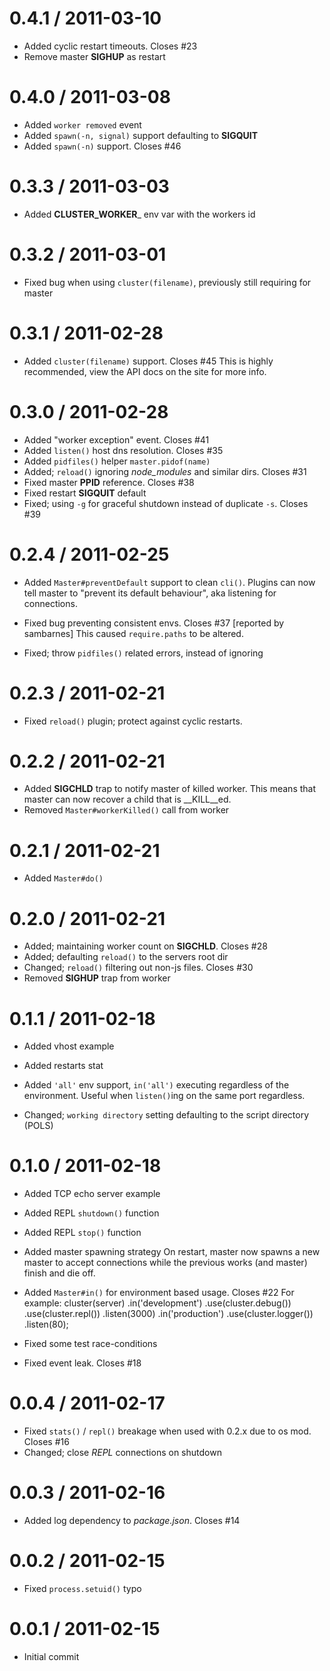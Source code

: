 
0.4.1 / 2011-03-10 
==================

  * Added cyclic restart timeouts. Closes #23
  * Remove master __SIGHUP__ as restart

0.4.0 / 2011-03-08 
==================

  * Added `worker removed` event
  * Added `spawn(-n, signal)` support defaulting to __SIGQUIT__
  * Added `spawn(-n)` support. Closes #46

0.3.3 / 2011-03-03 
==================

  * Added __CLUSTER_WORKER___ env var with the workers id

0.3.2 / 2011-03-01 
==================

  * Fixed bug when using `cluster(filename)`, previously still requiring for master

0.3.1 / 2011-02-28 
==================

  * Added `cluster(filename)` support. Closes #45
    This is highly recommended, view the API docs
    on the site for more info.

0.3.0 / 2011-02-28 
==================

  * Added "worker exception" event. Closes #41
  * Added `listen()` host dns resolution. Closes #35
  * Added `pidfiles()` helper `master.pidof(name)`
  * Added; `reload()` ignoring _node_modules_ and similar dirs. Closes #31
  * Fixed master __PPID__ reference. Closes #38
  * Fixed restart __SIGQUIT__ default
  * Fixed; using `-g` for graceful shutdown instead of duplicate `-s`. Closes #39

0.2.4 / 2011-02-25 
==================

  * Added `Master#preventDefault` support to clean `cli()`.
    Plugins can now tell master to "prevent its default behaviour", aka
    listening for connections.

  * Fixed bug preventing consistent envs. Closes #37 [reported by sambarnes]
    This caused `require.paths` to be altered.

  * Fixed; throw `pidfiles()` related errors, instead of ignoring

0.2.3 / 2011-02-21 
==================

  * Fixed `reload()` plugin; protect against cyclic restarts.

0.2.2 / 2011-02-21 
==================

  * Added __SIGCHLD__ trap to notify master of killed worker.
    This means that master can now recover a child that
    is __KILL__ed.
  * Removed `Master#workerKilled()` call from worker

0.2.1 / 2011-02-21 
==================

  * Added `Master#do()`

0.2.0 / 2011-02-21 
==================

  * Added; maintaining worker count on __SIGCHLD__. Closes #28
  * Added; defaulting `reload()` to the servers root dir
  * Changed; `reload()` filtering out non-js files. Closes #30
  * Removed __SIGHUP__ trap from worker

0.1.1 / 2011-02-18 
==================

  * Added vhost example
  * Added restarts stat
  * Added `'all'` env support, `in('all')` executing regardless
    of the environment. Useful when `listen()`ing on the same port
    regardless.

  * Changed; `working directory` setting defaulting to the script directory (POLS)

0.1.0 / 2011-02-18 
==================

  * Added TCP echo server example
  * Added REPL `shutdown()` function
  * Added REPL `stop()` function
  * Added master spawning strategy
    On restart, master now spawns a new master to accept
    connections while the previous works (and master) finish
    and die off.
  * Added `Master#in()` for environment based usage. Closes #22
    For example:
        cluster(server)
          .in('development')
            .use(cluster.debug())
            .use(cluster.repl())
            .listen(3000)
          .in('production')
            .use(cluster.logger())
            .listen(80);

  * Fixed some test race-conditions
  * Fixed event leak. Closes #18

0.0.4 / 2011-02-17 
==================

  * Fixed `stats()` / `repl()` breakage when used with 0.2.x due to os mod. Closes #16
  * Changed; close _REPL_ connections on shutdown

0.0.3 / 2011-02-16 
==================

  * Added log dependency to _package.json_. Closes #14

0.0.2 / 2011-02-15 
==================

  * Fixed `process.setuid()` typo

0.0.1 / 2011-02-15 
==================

  * Initial commit